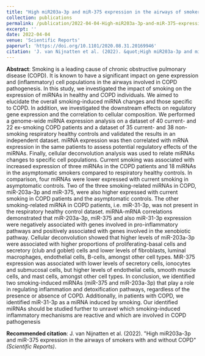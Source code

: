 ```yaml
---
title: "High miR203a-3p and miR-375 expression in the airways of smokers with and without COPD"
collection: publications
permalink: /publication/2022-04-04-High-miR203a-3p-and-miR-375-expression-in-the-airways-of-smokers-with-and-without-COPD
excerpt: ''
date: 2022-04-04
venue: 'Scientific Reports'
paperurl: 'https://doi.org/10.1101/2020.08.31.20169946'
citation: 'J. van Nijnatten et al. (2022). &quot;High miR203a-3p and miR-375 expression in the airways of smokers with and without COPD&quot; <i>(Scientific Reports)</i>.'
---
```

**Abstract**:
Smoking is a leading cause of chronic obstructive pulmonary disease (COPD). It is known to have a significant impact on gene expression and (inflammatory) cell populations in the airways involved in COPD pathogenesis. In this study, we investigated the impact of smoking on the expression of miRNAs in healthy and COPD individuals. We aimed to elucidate the overall smoking-induced miRNA changes and those specific to COPD. In addition, we investigated the downstream effects on regulatory gene expression and the correlation to cellular composition. We performed a genome-wide miRNA expression analysis on a dataset of 40 current- and 22 ex-smoking COPD patients and a dataset of 35 current- and 38 non-smoking respiratory healthy controls and validated the results in an independent dataset. miRNA expression was then correlated with mRNA expression in the same patients to assess potential regulatory effects of the miRNAs. Finally, cellular deconvolution analysis was used to relate miRNAs changes to specific cell populations. Current smoking was associated with increased expression of three miRNAs in the COPD patients and 18 miRNAs in the asymptomatic smokers compared to respiratory healthy controls. In comparison, four miRNAs were lower expressed with current smoking in asymptomatic controls. Two of the three smoking-related miRNAs in COPD, miR-203a-3p and miR-375, were also higher expressed with current smoking in COPD patients and the asymptomatic controls. The other smoking-related miRNA in COPD patients, i.e. miR-31-3p, was not present in the respiratory healthy control dataset. miRNA-mRNA correlations demonstrated that miR-203a-3p, miR-375 and also miR-31-3p expression were negatively associated with genes involved in pro-inflammatory pathways and positively associated with genes involved in the xenobiotic pathway. Cellular deconvolution showed that higher levels of miR-203a-3p were associated with higher proportions of proliferating-basal cells and secretory (club and goblet) cells and lower levels of fibroblasts, luminal macrophages, endothelial cells, B-cells, amongst other cell types. MiR-375 expression was associated with lower levels of secretory cells, ionocytes and submucosal cells, but higher levels of endothelial cells, smooth muscle cells, and mast cells, amongst other cell types. In conclusion, we identified two smoking-induced miRNAs (miR-375 and miR-203a-3p) that play a role in regulating inflammation and detoxification pathways, regardless of the presence or absence of COPD. Additionally, in patients with COPD, we identified miR-31-3p as a miRNA induced by smoking. Our identified miRNAs should be studied further to unravel which smoking-induced inflammatory mechanisms are reactive and which are involved in COPD pathogenesis

**Recommended citation**: J. van Nijnatten et al. (2022). "High miR203a-3p and miR-375 expression in the airways of smokers with and without COPD" <i>(Scientific Reports)</i>.